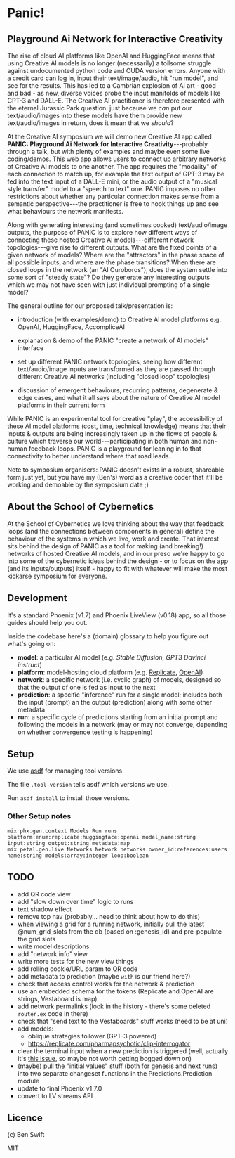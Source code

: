# Panic!
## **P**layground **A**i **N**etwork for **I**nteractive **C**reativity

The rise of cloud AI platforms like OpenAI and HuggingFace means that using
Creative AI models is no longer (necessarily) a toilsome struggle against
undocumented python code and CUDA version errors. Anyone with a credit card can
log in, input their text/image/audio, hit "run model", and see for the results.
This has led to a Cambrian explosion of AI art - good and bad - as new, diverse
voices probe the input manifolds of models like GPT-3 and DALL-E. The Creative
AI practitioner is therefore presented with the eternal Jurassic Park question:
just because we *can* put our text/audio/images into these models have them
provide new text/audio/images in return, does it mean that we *should*?

At the Creative AI symposium we will demo new Creative AI app called **PANIC:
Playground Ai Network for Interactive Creativity**---probably through a talk,
but with plenty of examples and maybe even some live coding/demos. This web app
allows users to connect up arbitrary networks of Creative AI models to one
another. The app requires the "modality" of each connection to match up, for
example the text output of GPT-3 may be fed into the text input of a DALL-E
mini, or the audio output of a "musical style transfer" model to a "speech to
text" one. PANIC imposes no other restrictions about whether any particular
connection makes sense from a semantic perspective---the practitioner is free to
hook things up and see what behaviours the network manifests.

Along with generating interesting (and sometimes cooked) text/audio/image
outputs, the purpose of PANIC is to explore how different ways of connecting
these hosted Creative AI models---different network topologies---give rise to
different outputs. What are the fixed points of a given network of models? Where
are the "attractors" in the phase space of all possible inputs, and where are
the phase transitions? When there are closed loops in the network (an "AI
Ouroboros"), does the system settle into some sort of "steady state"? Do they
generate any interesting outputs which we may not have seen with just individual
prompting of a single model?

The general outline for our proposed talk/presentation is:

-   introduction (with examples/demo) to Creative AI model platforms e.g.
    OpenAI, HuggingFace, AccompliceAI

-   explanation & demo of the PANIC "create a network of AI models" interface

-   set up different PANIC network topologies, seeing how different
    text/audio/image inputs are transformed as they are passed through different
    Creative AI networks (including "closed loop" topologies)

-   discussion of emergent behaviours, recurring patterns, degenerate & edge
    cases, and what it all says about the nature of Creative AI model platforms
    in their current form

While PANIC is an experimental tool for creative "play", the accessibility of
these AI model platforms (cost, time, technical knowledge) means that their
inputs & outputs are being increasingly taken up in the flows of people &
culture which traverse our world---participating in both human and non-human
feedback loops. PANIC is a playground for leaning in to that connectivity to
better understand where that road leads.

Note to symposium organisers: PANIC doesn\'t exists in a robust, shareable form
just yet, but you have my (Ben\'s) word as a creative coder that it\'ll be
working and demoable by the symposium date ;)

## About the School of Cybernetics

At the School of Cybernetics we love thinking about the way that feedback loops
(and the connections between components in general) define the behaviour of the
systems in which we live, work and create. That interest sits behind the design
of PANIC as a tool for making (and breaking!) networks of hosted Creative AI
models, and in our preso we\'re happy to go into some of the cybernetic ideas
behind the design - or to focus on the app (and its inputs/outputs) itself -
happy to fit with whatever will make the most kickarse symposium for everyone.

## Development

It's a standard Phoenix (v1.7) and Phoenix LiveView (v0.18) app, so all those
guides should help you out.

Inside the codebase here's a (domain) glossary to help you figure out what's
going on:

- **model**: a particular AI model (e.g. _Stable Diffusion_, _GPT3 Davinci
  instruct_)
- **platform**: model-hosting cloud platform (e.g.
  [Replicate](https://asdf-vm.com), [OpenAI](https://openai.com))
- **network**: a specific network (i.e. cyclic graph) of models, designed so
  that the output of one is fed as input to the next
- **prediction**: a specific "inference" run for a single model; includes both
  the input (prompt) an the output (prediction) along with some other metadata
- **run**: a specific cycle of predictions starting from an initial prompt and
  following the models in a network (may or may not converge, depending on
  whether convergence testing is happening)

## Setup

We use [asdf](https://asdf-vm.com) for managing tool versions.

The file `.tool-version` tells asdf which versions we use.

Run `asdf install` to install those versions.

### Other Setup notes

```
mix phx.gen.context Models Run runs platform:enum:replicate:huggingface:openai model_name:string input:string output:string metadata:map
mix petal.gen.live Networks Network networks owner_id:references:users name:string models:array:integer loop:boolean
```

## TODO

- add QR code view
- add "slow down over time" logic to runs
- text shadow effect
- remove top nav (probably... need to think about how to do this)
- when viewing a grid for a running network, initially pull the latest
  @num_grid_slots from the db (based on :genesis_id) and pre-populate the grid slots
- write model descriptions
- add "network info" view
- write more tests for the new view things
- add rolling cookie/URL param to QR code
- add metadata to prediction (maybe `with` is our friend here?)
- check that access control works for the network & prediction
- use an embedded schema for the tokens (Replicate and OpenAI are strings,
  Vestaboard is map)
- add network permalinks (look in the history - there's some deleted `router.ex`
  code in there)
- check that "send text to the Vestaboards" stuff works (need to be at uni)
- add models:
  - oblique strategies follower (GPT-3 powered)
  - https://replicate.com/pharmapsychotic/clip-interrogator
- clear the terminal input when a new prediction is triggered (well, actually
  it's [this issue](https://github.com/phoenixframework/phoenix_live_view/issues/624), so maybe not worth getting bogged down on)
- (maybe) pull the "initial values" stuff (both for genesis and next runs) into
  two separate changeset functions in the Predictions.Prediction module
- update to final Phoenix v1.7.0
- convert to LV streams API

## Licence

(c) Ben Swift

MIT

